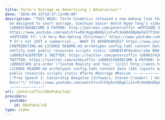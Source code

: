 ```yaml
---
title: Tarte's Outrage as Advertising | Adversaries⁵⁹
date: "2019-09-15T10:37:11+08:00"
description: "THIS WEEK: Tarte Cosmetics released a new makeup line that seems to
  be designed to court outrage. Szechuan Sauce! Watch Nyma Tang's video: https://www.youtube.com/watch?v=_iq7eu7Pozk
  \U0001F4A5BECOME A PATRON: http://patreon.com/petercoffin ⏪EPISODE 58: \"The Belluminati\"
  https://www.youtube.com/watch?v=RUrAggvB6Q&list=PL9oHQnEByWyXeSTT3Vm3oyTR-e3Tg0Vj0
  ⏪EPISODE 57: \"A Very Man-Hating Christmas\" https://www.youtube.com/watch?v=VlYuSlExXPk&list=PL9oHQnEByWyXeSTT3Vm3oyTR-e3Tg0Vj0
  ❓ It's not JUST a commercial... WHAT IS ADVERSARIES? https://www.youtube.com/watch?v=eiyOLXfOin4&index=3&list=PL9oHQnEByWyXeSTT3Vm3oyTR-e3Tg0Vj0
  CONTRIBUTING.md LICENSE README.md archetypes config.toml content data i18n layouts
  netlify.toml public resources scripts static \U0001F4FASubscribe NOW! http://petercoff.in/subscribe
  \U0001F426PETER'S TWITTER: https://twitter.com/petercoffin \U0001F426ASHLEIGH'S
  TWITTER: https://twitter.com/ashbcoffin \U0001F496BECOME A PATRON! http://patreon.com/petercoffin
  \U0001F4D5 pre-order \"Custom Reality and You\" (2/21) http://amzn.to/2FEsqJR CONTRIBUTING.md
  LICENSE README.md archetypes config.toml content data i18n layouts netlify.toml
  public resources scripts static #Tarte #Outrage #Racism -~-~~-~~~-~~-~- NEW VIDEO:
  \"Free Speech 2: Censorship Boogaloo (Infowars, Steven Crowder) | Very Important
  Docs²³\" https://www.youtube.com/watch?v=SlFdykutQ0g&list=PL9oHQnEByWyXObkJN9YYQS9hxBjpN8RLG
  -~-~~-~~~-~~-~-"
url: /petercoffin/08uPu6sLloE/
providers:
  youtube:
    id: 08uPu6sLloE
type: video
---
```

